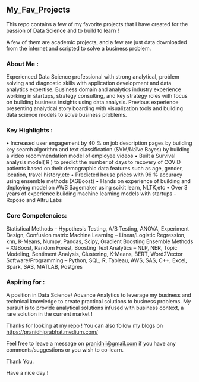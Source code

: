 ## My_Fav_Projects

This repo contains a few of my favorite projects that I have created for the passion of Data Science and to build to learn !

A few of them are academic projects, and a few are just data downloaded from the internet and scripted to solve a business problem. 

### About Me :

Experienced Data Science professional with strong analytical, problem solving and diagnostic skills with application development and data analytics expertise. Business domain and analytics industry experience working in startups, strategy consulting, and key strategy roles with focus on building business insights using data analysis. Previous experience presenting analytical story boarding with visualization tools and building data science models to solve business problems.

### Key Highlights :
• Increased user engagement by 40 % on job description pages by building key search algorithm and text classification (SVM/Naïve Bayes) by building a video recommendation model of employee videos
• Built a Survival analysis model( R ) to predict the number of days to recovery of COVID patients based on their demographic data features such as age, gender, location, travel history,etc
• Predicted house prices with 96 % accuracy using ensemble methods (XGBoost)
• Hands on experience of building and deploying model on AWS Sagemaker using scikit learn, NLTK,etc
• Over 3 years of experience building machine learning models with startups - Roposo and Altru Labs

### Core Competencies:
Statistical Methods – Hypothesis Testing, A/B Testing, ANOVA, Experiment Design, Confusion matrix
Machine Learning – Linear/Logistic Regression, knn, K-Means, Numpy, Pandas, Scipy, Gradient Boosting
Ensemble Methods – XGBoost, Random Forest, Boosting
Text Analytics – NLP, NER, Topic Modeling, Sentiment Analysis, Clustering, K-Means, BERT, Word2Vector
Software/Programming – Python, SQL, R, Tableau, AWS, SAS, C++, Excel, Spark, SAS, MATLAB, Postgres

### Aspiring for : 
A position in Data Science/ Advance Analytics to leverage my business and technical knowledge to create practical solutions to business problems. My pursuit is to provide analytical solutions infused with business context, a rare solution in the current market !

Thanks for looking at my repo ! You can also follow my blogs on https://pranidhiprabhat.medium.com/ 

Feel free to leave a message on pranidhii@gmail.com if you have any comments/suggestions or you wish to co-learn.

Thank You.

Have a nice day !
